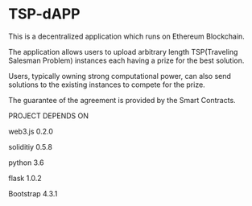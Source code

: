 # TSP-dAPP

This is a decentralized application which runs on Ethereum Blockchain. 

The application allows users to upload arbitrary length TSP(Traveling Salesman Problem) 
instances each having a prize for the best solution. 

Users, typically owning strong computational power, can also send solutions to the existing instances to compete for the prize. 

The guarantee of the agreement is provided by the Smart Contracts. 




PROJECT DEPENDS ON

web3.js 0.2.0

soliditiy 0.5.8

python 3.6

flask 1.0.2

Bootstrap 4.3.1
